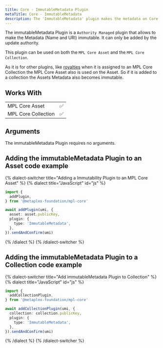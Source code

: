 ```yaml
---
title: Core - ImmutableMetadata Plugin
metaTitle: Core - ImmutableMetadata
description: The 'ImmutableMetadata' plugin makes the metadata on Core NFT Assets and Collections immutable.
---
```


The immutableMetadata Plugin is a `Authority Managed` plugin that allows to make the Metadata (Name and URI) immutable. It can only be added by the update authority.

This plugin can be used on both the `MPL Core Asset` and the `MPL Core Collection`.

As it is for other plugins, like [royalties](/core/plugins/royalties) when it is assigned to an MPL Core Collection the MPL Core Asset also is used on the Asset. So if it is added to a collection the Assets Metadata also becomes immutable.

## Works With

|                     |     |
| ------------------- | --- |
| MPL Core Asset      | ✅  |
| MPL Core Collection | ✅  |

## Arguments

The immutableMetadata Plugin requires no arguments.

## Adding the immutableMetadata Plugin to an Asset code example

{% dialect-switcher title="Adding a Immutability Plugin to an MPL Core Asset" %}
{% dialect title="JavaScript" id="js" %}

```ts
import {
  addPlugin,
} from '@metaplex-foundation/mpl-core'

await addPlugin(umi, {
  asset: asset.publicKey,
  plugin: {
    type: 'ImmutableMetadata',
  },
}).sendAndConfirm(umi)
```

{% /dialect %}
{% /dialect-switcher %}

## Adding the immutableMetadata Plugin to a Collection code example

{% dialect-switcher title="Add immutableMetadata Plugin to Collection" %}
{% dialect title="JavaScript" id="js" %}

```ts
import {
  addCollectionPlugin,
} from '@metaplex-foundation/mpl-core'

await addCollectionPlugin(umi, {
  collection: collection.publicKey,
  plugin: {
    type: 'ImmutableMetadata',
  },
}).sendAndConfirm(umi)
```

{% /dialect %}
{% /dialect-switcher %}
